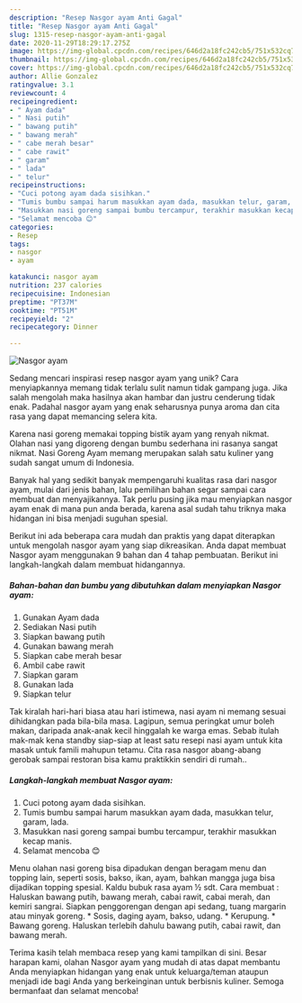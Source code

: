 ```yaml
---
description: "Resep Nasgor ayam Anti Gagal"
title: "Resep Nasgor ayam Anti Gagal"
slug: 1315-resep-nasgor-ayam-anti-gagal
date: 2020-11-29T18:29:17.275Z
image: https://img-global.cpcdn.com/recipes/646d2a18fc242cb5/751x532cq70/nasgor-ayam-foto-resep-utama.jpg
thumbnail: https://img-global.cpcdn.com/recipes/646d2a18fc242cb5/751x532cq70/nasgor-ayam-foto-resep-utama.jpg
cover: https://img-global.cpcdn.com/recipes/646d2a18fc242cb5/751x532cq70/nasgor-ayam-foto-resep-utama.jpg
author: Allie Gonzalez
ratingvalue: 3.1
reviewcount: 4
recipeingredient:
- " Ayam dada"
- " Nasi putih"
- " bawang putih"
- " bawang merah"
- " cabe merah besar"
- " cabe rawit"
- " garam"
- " lada"
- " telur"
recipeinstructions:
- "Cuci potong ayam dada sisihkan."
- "Tumis bumbu sampai harum masukkan ayam dada, masukkan telur, garam, lada."
- "Masukkan nasi goreng sampai bumbu tercampur, terakhir masukkan kecap manis."
- "Selamat mencoba 😊"
categories:
- Resep
tags:
- nasgor
- ayam

katakunci: nasgor ayam 
nutrition: 237 calories
recipecuisine: Indonesian
preptime: "PT37M"
cooktime: "PT51M"
recipeyield: "2"
recipecategory: Dinner

---
```



![Nasgor ayam](https://img-global.cpcdn.com/recipes/646d2a18fc242cb5/751x532cq70/nasgor-ayam-foto-resep-utama.jpg)

Sedang mencari inspirasi resep nasgor ayam yang unik? Cara menyiapkannya memang tidak terlalu sulit namun tidak gampang juga. Jika salah mengolah maka hasilnya akan hambar dan justru cenderung tidak enak. Padahal nasgor ayam yang enak seharusnya punya aroma dan cita rasa yang dapat memancing selera kita.

Karena nasi goreng memakai topping bistik ayam yang renyah nikmat. Olahan nasi yang digoreng dengan bumbu sederhana ini rasanya sangat nikmat. Nasi Goreng Ayam memang merupakan salah satu kuliner yang sudah sangat umum di Indonesia.

Banyak hal yang sedikit banyak mempengaruhi kualitas rasa dari nasgor ayam, mulai dari jenis bahan, lalu pemilihan bahan segar sampai cara membuat dan menyajikannya. Tak perlu pusing jika mau menyiapkan nasgor ayam enak di mana pun anda berada, karena asal sudah tahu triknya maka hidangan ini bisa menjadi suguhan spesial.


Berikut ini ada beberapa cara mudah dan praktis yang dapat diterapkan untuk mengolah nasgor ayam yang siap dikreasikan. Anda dapat membuat Nasgor ayam menggunakan 9 bahan dan 4 tahap pembuatan. Berikut ini langkah-langkah dalam membuat hidangannya.

<!--inarticleads1-->

##### Bahan-bahan dan bumbu yang dibutuhkan dalam menyiapkan Nasgor ayam:

1. Gunakan  Ayam dada
1. Sediakan  Nasi putih
1. Siapkan  bawang putih
1. Gunakan  bawang merah
1. Siapkan  cabe merah besar
1. Ambil  cabe rawit
1. Siapkan  garam
1. Gunakan  lada
1. Siapkan  telur


Tak kiralah hari-hari biasa atau hari istimewa, nasi ayam ni memang sesuai dihidangkan pada bila-bila masa. Lagipun, semua peringkat umur boleh makan, daripada anak-anak kecil hinggalah ke warga emas. Sebab itulah mak-mak kena standby siap-siap at least satu resepi nasi ayam untuk kita masak untuk famili mahupun tetamu. Cita rasa nasgor abang-abang gerobak sampai restoran bisa kamu praktikkin sendiri di rumah.. 

<!--inarticleads2-->

##### Langkah-langkah membuat Nasgor ayam:

1. Cuci potong ayam dada sisihkan.
1. Tumis bumbu sampai harum masukkan ayam dada, masukkan telur, garam, lada.
1. Masukkan nasi goreng sampai bumbu tercampur, terakhir masukkan kecap manis.
1. Selamat mencoba 😊


Menu olahan nasi goreng bisa dipadukan dengan beragam menu dan topping lain, seperti sosis, bakso, ikan, ayam, bahkan mangga juga bisa dijadikan topping spesial. Kaldu bubuk rasa ayam ½ sdt. Cara membuat : Haluskan bawang putih, bawang merah, cabai rawit, cabai merah, dan kemiri sangrai. Siapkan penggorengan dengan api sedang, tuang margarin atau minyak goreng. * Sosis, daging ayam, bakso, udang. * Kerupung. * Bawang goreng. Haluskan terlebih dahulu bawang putih, cabai rawit, dan bawang merah. 

Terima kasih telah membaca resep yang kami tampilkan di sini. Besar harapan kami, olahan Nasgor ayam yang mudah di atas dapat membantu Anda menyiapkan hidangan yang enak untuk keluarga/teman ataupun menjadi ide bagi Anda yang berkeinginan untuk berbisnis kuliner. Semoga bermanfaat dan selamat mencoba!
